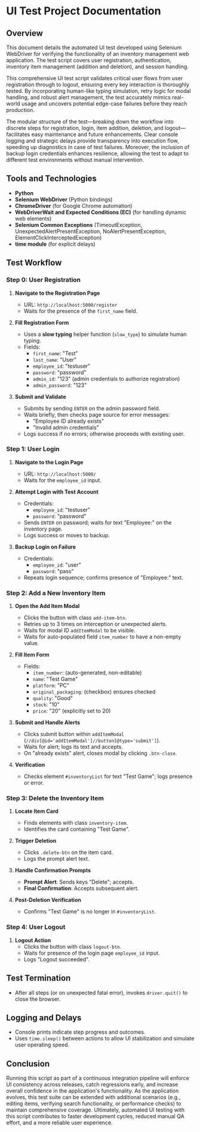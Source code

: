 # UI Test Project Documentation

## Overview

This document details the automated UI test developed using Selenium WebDriver for verifying the functionality of an inventory management web application. The test script covers user registration, authentication, inventory item management (addition and deletion), and session handling.

This comprehensive UI test script validates critical user flows from user registration through to logout, ensuring every key interaction is thoroughly tested. By incorporating human-like typing simulation, retry logic for modal handling, and robust alert management, the test accurately mimics real-world usage and uncovers potential edge-case failures before they reach production.

The modular structure of the test—breaking down the workflow into discrete steps for registration, login, item addition, deletion, and logout—facilitates easy maintenance and future enhancements. Clear console logging and strategic delays provide transparency into execution flow, speeding up diagnostics in case of test failures. Moreover, the inclusion of backup login credentials enhances resilience, allowing the test to adapt to different test environments without manual intervention.

## Tools and Technologies

- **Python**
- **Selenium WebDriver** (Python bindings)
- **ChromeDriver** (for Google Chrome automation)
- **WebDriverWait and Expected Conditions (EC)** (for handling dynamic web elements)
- **Selenium Common Exceptions** (TimeoutException, UnexpectedAlertPresentException, NoAlertPresentException, ElementClickInterceptedException)
- **time module** (for explicit delays)

## Test Workflow

### Step 0: User Registration

1. **Navigate to the Registration Page**  
   - URL: `http://localhost:5000/register`  
   - Waits for the presence of the `first_name` field.  

2. **Fill Registration Form**  
   - Uses a **slow typing** helper function (`slow_type`) to simulate human typing.  
   - Fields:  
     - `first_name`: "Test"  
     - `last_name`: "User"  
     - `employee_id`: "testuser"  
     - `password`: "password"  
     - `admin_id`: "123" (admin credentials to authorize registration)  
     - `admin_password`: "123"  

3. **Submit and Validate**  
   - Submits by sending `ENTER` on the admin password field.  
   - Waits briefly, then checks page source for error messages:  
     - "Employee ID already exists"  
     - "Invalid admin credentials"  
   - Logs success if no errors; otherwise proceeds with existing user.

### Step 1: User Login

1. **Navigate to the Login Page**  
   - URL: `http://localhost:5000/`  
   - Waits for the `employee_id` input.  

2. **Attempt Login with Test Account**  
   - Credentials:  
     - `employee_id`: "testuser"  
     - `password`: "password"  
   - Sends `ENTER` on password; waits for text "Employee:" on the inventory page.  
   - Logs success or moves to backup.

3. **Backup Login on Failure**  
   - Credentials:  
     - `employee_id`: "user"  
     - `password`: "pass"  
   - Repeats login sequence; confirms presence of "Employee:" text.

### Step 2: Add a New Inventory Item

1. **Open the Add Item Modal**  
   - Clicks the button with class `add-item-btn`.  
   - Retries up to 3 times on interception or unexpected alerts.  
   - Waits for modal ID `addItemModal` to be visible.  
   - Waits for auto-populated field `item_number` to have a non-empty value.

2. **Fill Item Form**  
   - Fields:  
     - `item_number`: (auto-generated, non-editable)  
     - `name`: "Test Game"  
     - `platform`: "PC"  
     - `original_packaging`: (checkbox) ensures checked  
     - `quality`: "Good"  
     - `stock`: "10"  
     - `price`: "20" (explicitly set to 20)

3. **Submit and Handle Alerts**  
   - Clicks submit button within `addItemModal` (`//div[@id='addItemModal']//button[@type='submit']`).  
   - Waits for alert; logs its text and accepts.  
   - On "already exists" alert, closes modal by clicking `.btn-close`.

4. **Verification**  
   - Checks element `#inventoryList` for text "Test Game"; logs presence or error.

### Step 3: Delete the Inventory Item

1. **Locate Item Card**  
   - Finds elements with class `inventory-item`.  
   - Identifies the card containing "Test Game".

2. **Trigger Deletion**  
   - Clicks `.delete-btn` on the item card.  
   - Logs the prompt alert text.

3. **Handle Confirmation Prompts**  
   - **Prompt Alert**: Sends keys "Delete"; accepts.  
   - **Final Confirmation**: Accepts subsequent alert.

4. **Post-Deletion Verification**  
   - Confirms "Test Game" is no longer in `#inventoryList`.

### Step 4: User Logout

1. **Logout Action**  
   - Clicks the button with class `logout-btn`.  
   - Waits for presence of the login page `employee_id` input.  
   - Logs "Logout succeeded".

## Test Termination

- After all steps (or on unexpected fatal error), invokes `driver.quit()` to close the browser.

## Logging and Delays

- Console prints indicate step progress and outcomes.  
- Uses `time.sleep()` between actions to allow UI stabilization and simulate user operating speed.

## Conclusion

Running this script as part of a continuous integration pipeline will enforce UI consistency across releases, catch regressions early, and increase overall confidence in the application's functionality. As the application evolves, this test suite can be extended with additional scenarios (e.g., editing items, verifying search functionality, or performance checks) to maintain comprehensive coverage. Ultimately, automated UI testing with this script contributes to faster development cycles, reduced manual QA effort, and a more reliable user experience.